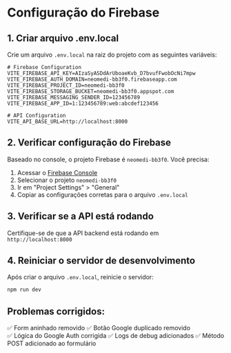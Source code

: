 # Configuração do Firebase

## 1. Criar arquivo .env.local

Crie um arquivo `.env.local` na raiz do projeto com as seguintes variáveis:

```env
# Firebase Configuration
VITE_FIREBASE_API_KEY=AIzaSyASDdArUboaeKvb_D7bvufFwobOcNi7mpw
VITE_FIREBASE_AUTH_DOMAIN=neomedi-bb3f0.firebaseapp.com
VITE_FIREBASE_PROJECT_ID=neomedi-bb3f0
VITE_FIREBASE_STORAGE_BUCKET=neomedi-bb3f0.appspot.com
VITE_FIREBASE_MESSAGING_SENDER_ID=123456789
VITE_FIREBASE_APP_ID=1:123456789:web:abcdef123456

# API Configuration
VITE_API_BASE_URL=http://localhost:8000
```

## 2. Verificar configuração do Firebase

Baseado no console, o projeto Firebase é `neomedi-bb3f0`. Você precisa:

1. Acessar o [Firebase Console](https://console.firebase.google.com/)
2. Selecionar o projeto `neomedi-bb3f0`
3. Ir em "Project Settings" > "General"
4. Copiar as configurações corretas para o arquivo `.env.local`

## 3. Verificar se a API está rodando

Certifique-se de que a API backend está rodando em `http://localhost:8000`

## 4. Reiniciar o servidor de desenvolvimento

Após criar o arquivo `.env.local`, reinicie o servidor:

```bash
npm run dev
```

## Problemas corrigidos:

✅ Form aninhado removido
✅ Botão Google duplicado removido  
✅ Lógica do Google Auth corrigida
✅ Logs de debug adicionados
✅ Método POST adicionado ao formulário 